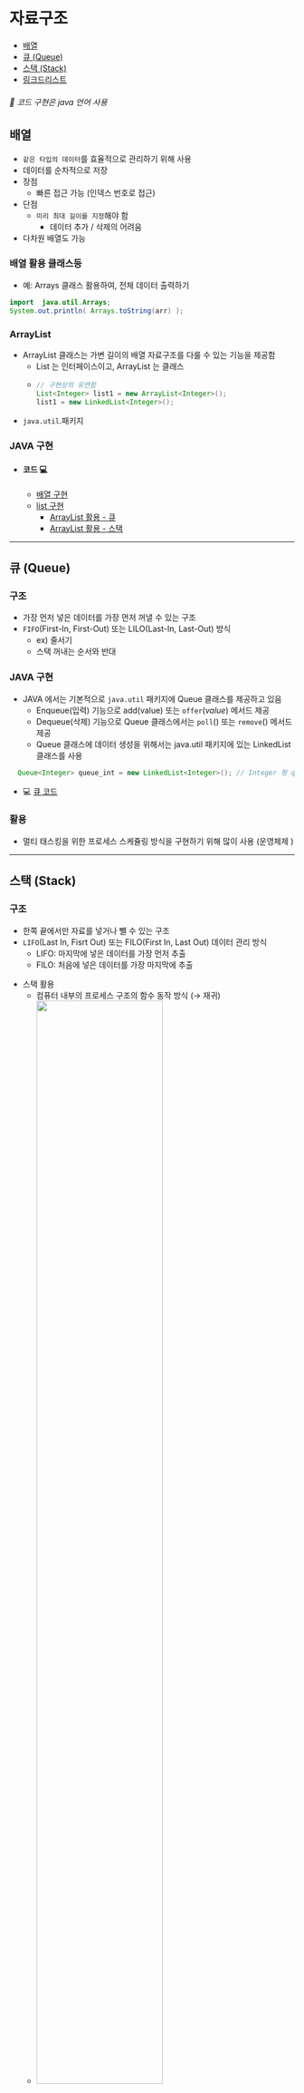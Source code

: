 # 자료구조
- [배열](#배열)
- [큐 (Queue)](#큐-queue)
- [스택 (Stack)](#스택-stack)
- [링크드리스트](#링크드-리스트-linked-list)
<!-- - [해쉬](#해쉬)
- [트리](#트리)
- [힙](#힙)
- [알고리즘 복잡도](#알고리즘-복잡도) -->

<h6>📌 코드 구현은 java 언어 사용</h6>

## 배열
- `같은 타입의 데이터`를 효율적으로 관리하기 위해 사용
- 데이터를 순차적으로 저장
- 장점
  - 빠른 접근 가능 (인덱스 번호로 접근)
- 단점
  - `미리 최대 길이를 지정`해야 함
    - 데이터 추가 / 삭제의 어려움
- 다차원 배열도 가능

### 배열 활용 클래스등
- 예: Arrays 클래스 활용하여, 전체 데이터 출력하기
```java
import  java.util.Arrays;
System.out.println( Arrays.toString(arr) );
```

### ArrayList
- ArrayList 클래스는 가변 길이의 배열 자료구조를 다룰 수 있는 기능을 제공함
  - List 는 인터페이스이고, ArrayList 는 클래스
  - ```java
    // 구현상의 유연함
    List<Integer> list1 = new ArrayList<Integer>();
    list1 = new LinkedList<Integer>();
    ```
- `java.util`.패키지
### JAVA 구현
- #### 코드 💻
  - [배열 구현](https://github.com/wonmimi/java-programming-skills/tree/main/src//DataStructure/ArrayPractice.java)
  - [list 구현](https://github.com/wonmimi/java-programming-skills/tree/main/src//DataStructure/ArrayListPractice.java)
    * [ArrayList 활용 - 큐](https://github.com/wonmimi/java-programming-skills/tree/main/src//DataStructure/QueueMy.java)
    * [ArrayList 활용 - 스택](https://github.com/wonmimi/java-programming-skills/tree/main/src//DataStructure/StackPracticeArrayList.java)
  
  
---

## 큐 (Queue)
### 구조
- 가장 먼저 넣은 데이터를 가장 먼저 꺼낼 수 있는 구조
- `FIFO`(First-In, First-Out) 또는 LILO(Last-In, Last-Out) 방식
    * ex) 줄서기
    * 스택 꺼내는 순서와 반대

### JAVA 구현
* JAVA 에서는 기본적으로 `java.util` 패키지에 Queue 클래스를 제공하고 있음
  - Enqueue(입력) 기능으로 add(value) 또는 `offer`(_value_) 메서드 제공
  - Dequeue(삭제) 기능으로 Queue 클래스에서는 `poll`() 또는 `remove`() 메서드 제공
  - Queue 클래스에 데이터 생성을 위해서는 java.util 패키지에 있는 LinkedList 클래스를 사용
```java
  Queue<Integer> queue_int = new LinkedList<Integer>(); // Integer 형 queue 선언
```
- 💻 [큐 코드](https://github.com/wonmimi/java-programming-skills/tree/main/src//DataStructure/QueuePractice.java)

### 활용
- 멀티 태스킹을 위한 프로세스 스케쥴링 방식을 구현하기 위해 많이 사용 (운영체제 )

---
## 스택 (Stack)
### 구조
- 한쪽 끝에서만 자료를 넣거나 뺄 수 있는 구조
- `LIFO`(Last In, Fisrt Out) 또는 FILO(First In, Last Out) 데이터 관리 방식
  - LIFO: 마지막에 넣은 데이터를 가장 먼저 추출
  - FILO: 처음에 넣은 데이터를 가장 마지막에 추출
* 스택 활용
  - 컴퓨터 내부의 프로세스 구조의 함수 동작 방식 (→ 재귀)
  - <img width="70%" src="https://www.fun-coding.org/00_Images/stack.png" />
### java 구현
- `java.util` 패키지에서 Stack 클래스 제공
  - `push`(_data_) 메서드 : _data_ 를 Stack 에 넣기
  - `pop`() 메서드 : Stack 에서 마지막에 넣은 아이템을 리턴
    * 해당 아이템은 Stack 에서 삭제

  ```java
  import java.util.Stack; 
  Stack<Integer> stack = new Stack<Integer>(); // Integer 형 스택 선언
  ```
- 💻 [스택 코드](https://github.com/wonmimi/java-programming-skills/tree/main/src//DataStructure/StackPractice.java)

---
## 링크드 리스트 (Linked List)
= 연결 리스트
### 구조
- `노드`(Node): __'`데이터값 + 포인터`'__ 로 구성된 데이터 저장 단위
  * 포인터(pointer): 각 노드 안에서 다음이나 이전의 노드와의 연결 정보(= 데이터주소)를 가지고 있는 공간
- 링크드 리스트는 떨어진 곳에 존재하는 데이터를 화살표로 연결해서 관리하는 데이터 구조
  * [배열](#배열): 순차적으로 연  결된 공간에 데이터를 나열하는 데이터 구조
- <img width="70%" alt="" src="https://user-images.githubusercontent.com/66981136/133131029-f704623f-94c6-4bec-823a-06b311cb068c.png">
<!-- - <img width="70%" src="https://www.fun-coding.org/00_Images/linkedlist.png" /> -->


### 특징
- __장점__
  - 미리 데이터 공간을 `미리 할당하지 않아도 됨`
    * ↔ 배열은 미리 데이터 공간을 할당 해야 함
* __단점__
  - 연결을 위한 별도 데이터 공간(=포인터)이 필요하므로 저장공간 효율이 높지 않음
  - 연결 정보를 찾는 시간이 필요하므로 접근 속도가 느림
  - 중간 데이터 삭제시 `앞뒤 데이터의 연결을 재구성`해야 하는 부가적인 작업 필요

### java 구현
Node\<T\> 객체를 생성하여 구현
- #### singleList
  - 💻 [코드](https://github.com/wonmimi/java-programming-skills/blob/main/src/DataStructure/LinkedList/SingleLinkedList.java)
    * 맨 뒤에 데이터 추가
    * 데이터 사이에 추가
      * <img width="70%" alt="" src="https://user-images.githubusercontent.com/66981136/133309316-2de5c6f6-d29e-4ed0-a7d2-b093c3d51beb.png">
    * 특정 노드 삭제 

  -❗️ 코드 작성시, Integer vs int [값 비교 주의](https://marobiana.tistory.com/130)

### 더블 링크드 리스트(Doubly linked list)
- 이중 연결 리스트라고도 함
- 양방향으로 연결되어 있어서 노드 탐색이 양쪽으로 모두 가능
  - <img width="80%" alt="" src="https://user-images.githubusercontent.com/66981136/133880748-3d878d8a-5f2e-4516-91cd-f5a1038760e9.png">